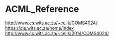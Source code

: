 # ACML_Reference

http://www.cs.wits.ac.za/~celik/COMS4024/
https://cle.wits.ac.za/home/index
http://www.cs.wits.ac.za/~celik/2014/COMS4024/
